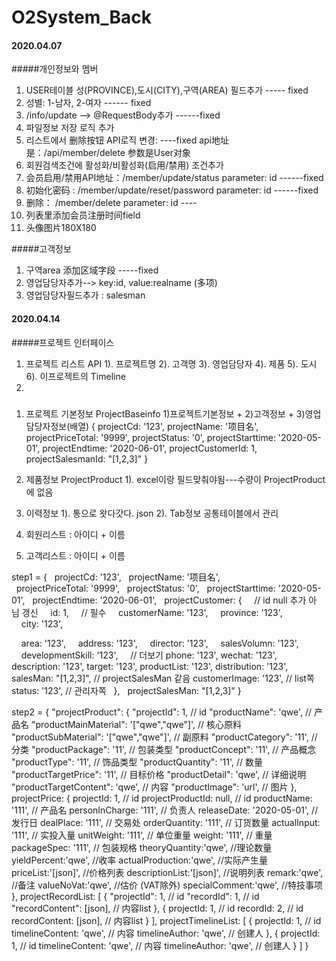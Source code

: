 # O2System_Back

#### 2020.04.07
#####개인정보와 멤버
1. USER테이블 성(PROVINCE),도시(CITY),구역(AREA) 필드추가 ----- fixed
2. 성별: 1-남자, 2-여자   ------ fixed
3. /info/update --> @RequestBody추가   ------fixed
4. 파일정보 저장 로직 추가
5. 리스트에서 删除按钮 API로직 변경: ----fixed   api地址是：/api/member/delete   参数是User对象
6. 회원검색조건에 활성화/비활성화(启用/禁用) 조건추가
7. 会员启用/禁用API地址：/member/update/status       parameter: id   ------fixed
8. 初始化密码 : /member/update/reset/password       parameter: id   ------fixed
9. 删除： /member/delete                            parameter: id ----
10. 列表里添加会员注册时间field
11. 头像图片180X180

#####고객정보
1. 구역area 添加区域字段  -----fixed
2. 영업담당자추가--> key:id, value:realname    (多项)
3. 영업담당자필드추가 : salesman

#### 2020.04.14
#####프로젝트 인터페이스
1. 프로젝트 리스트 API
    1). 프로젝트명
    2). 고객명
    3). 영업담당자
    4). 제품
    5). 도시
    6). 이프로젝트의 Timeline
2. 


#####
1. 프로젝트 기본정보 ProjectBaseinfo
    1)프로젝트기본정보 + 2)고객정보 + 3)영업담당자정보(배열) 
    {
      projectCd: '123',
      projectName: '项目名',
      projectPriceTotal: '9999',
      projectStatus: '0',
      projectStarttime: '2020-05-01',
      projectEndtime: '2020-06-01',
      projectCustomerId: 1,
      projectSalesmanId: "[1,2,3]"
    }
2. 제품정보 ProjectProduct
    1). excel이랑 필드맞춰야됨---수량이 ProjectProduct에 없음
    

3. 이력정보 
    1). 통으로 왓다갓다. json 
    2). Tab정보 공통테이블에서 관리
    
4. 회원리스트 : 아이디 + 이름
5. 고객리스트 : 아이디 + 이름

step1 = {
  projectCd: '123',
  projectName: '项目名',
  projectPriceTotal: '9999',
  projectStatus: '0',
  projectStarttime: '2020-05-01',
  projectEndtime: '2020-06-01',
  projectCustomer: {
    // id null 추가 아님 갱신
    id: 1,
    // 필수
    customerName: '123',
    province: '123',
    city: '123',

    area: '123',
    address: '123',
    director: '123',
    salesVolumn: '123',
    developmentSkill: '123',
    // 더보기
    phone: '123',
    wechat: '123',
    description: '123',
    target: '123',
    productList: '123', 
    distribution: '123',
    salesMan: "[1,2,3]", // projectSalesMan 같음
    customerImage: '123', // list쪽
    status: '123', // 관리자쪽
  },
  projectSalesMan: "[1,2,3]"
}


step2 = {
  "projectProduct": {
    "projectId": 1, // id
    "productName": 'qwe', // 产品名
    "productMainMaterial": '["qwe","qwe"]', // 核心原料
    "productSubMaterial": '["qwe","qwe"]', // 副原料
    "productCategory": '11', // 分类
    "productPackage": '11', // 包装类型
    "productConcept": '11', // 产品概念
    "productType": '11', // 饰品类型
    "productQuantity": '11', // 数量
    "productTargetPrice": '11', // 目标价格
    "productDetail": 'qwe', // 详细说明
    "productTargetContent": 'qwe', // 内容
    "productImage": 'url', // 图片
  },
  projectPrice: {
    projectId: 1, // id
    projectProductId: null, // id
    productName: '111', // 产品名
    personInCharge: '111', // 负责人
    releaseDate: '2020-05-01', // 发行日
    dealPlace: '111', // 交易处
    orderQuantity: '111', // 订货数量
    actualInput: '111', // 实投入量
    unitWeight: '111', // 单位重量
    weight: '111', // 重量
    packageSpec: '111', // 包装规格
    theoryQuantity:'qwe', //理论数量
    yieldPercent:'qwe', //收率
    actualProduction:'qwe', //实际产生量
    priceList:'[json]', //价格列表
    descriptionList:'[json]', //说明列表
    remark:'qwe', //备注
    valueNoVat:'qwe', //估价 (VAT除外)
    specialComment:'qwe', //特技事项
  },
  projectRecordList: [
    {
      "projectId": 1, // id
      "recordId": 1, // id
      "recordContent": [json], // 内容list
    },
    {
      projectId: 1, // id
      recordId: 2, // id
      recordContent: [json], // 内容list
    }
  ],
  projectTimelineList: [
    {
      projectId: 1, // id
      timelineContent: 'qwe', // 内容
      timelineAuthor: 'qwe', // 创建人
    },
    {
      projectId: 1, // id
      timelineContent: 'qwe', // 内容
      timelineAuthor: 'qwe', // 创建人
    }
  ]
}













